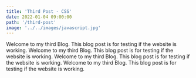 ```yaml
---
title: 'Third Post - CSS'
date: 2022-01-04 09:00:00
path: '/third-post'
image: '../../images/javascript.jpg'
---
```


Welcome to my third Blog. This blog post is for testing if the website is working. Welcome to my third Blog. This blog post is for testing if the website is working. Welcome to my third Blog. This blog post is for testing if the website is working. Welcome to my third Blog. This blog post is for testing if the website is working. 
